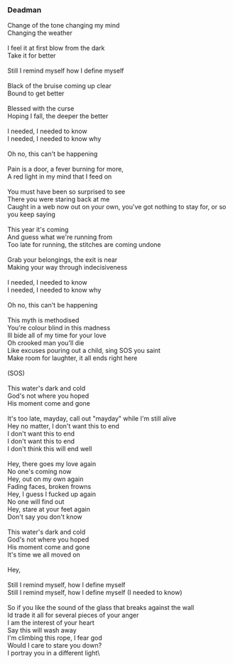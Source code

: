### Deadman

Change of the tone changing my mind\
Changing the weather\
\
I feel it at first blow from the dark\
Take it for better\
\
Still I remind myself how I define myself\
\
Black of the bruise coming up clear\
Bound to get better\
\
Blessed with the curse\
Hoping I fall, the deeper the better\
\
I needed, I needed to know\
I needed, I needed to know why\
\
Oh no, this can't be happening\
\
Pain is a door, a fever burning for more,\
A red light in my mind that I feed on\
\
You must have been so surprised to see\
There you were staring back at me\
Caught in a web now out on your own, you've got nothing to stay for, or so you keep saying\
\
This year it's coming\
And guess what we're running from\
Too late for running, the stitches are coming undone\
\
Grab your belongings, the exit is near\
Making your way through indecisiveness\
\
I needed, I needed to know\
I needed, I needed to know why\
\
Oh no, this can't be happening\
\
This myth is methodised\
You're colour blind in this madness\
Ill bide all of my time for your love\
Oh crooked man you'll die\
Like excuses pouring out a child, sing SOS you saint\
Make room for laughter, it all ends right here\
\
(SOS)\
\
This water's dark and cold\
God's not where you hoped\
His moment come and gone\
\
It's too late, mayday, call out "mayday" while I'm still alive\
Hey no matter, I don't want this to end\
I don't want this to end\
I don't want this to end\
I don't think this will end well\
\
Hey, there goes my love again\
No one's coming now\
Hey, out on my own again\
Fading faces, broken frowns\
Hey, I guess I fucked up again\
No one will find out\
Hey, stare at your feet again\
Don't say you don't know\
\
This water's dark and cold\
God's not where you hoped\
His moment come and gone\
It's time we all moved on\
\
Hey,\
\
Still I remind myself, how I define myself\
Still I remind myself, how I define myself (I needed to know)\
\
So if you like the sound of the glass that breaks against the wall\
Id trade it all for several pieces of your anger\
I am the interest of your heart\
Say this will wash away\
I'm climbing this rope, I fear god\
Would I care to stare you down?\
I portray you in a different light\

